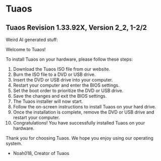 # Tuaos
## Tuaos Revision 1.33.92X, Version 2_2, 1-2/2

Weird AI generated stuff:
 
Welcome to Tuaos!

To install Tuaos on your hardware, please follow these steps:

1. Download the Tuaos ISO file from our website.
2. Burn the ISO file to a DVD or USB drive.
3. Insert the DVD or USB drive into your computer.
4. Restart your computer and enter the BIOS settings.
5. Set the boot order to prioritize the DVD or USB drive.
6. Save the changes and exit the BIOS settings.
7. The Tuaos installer will now start.
8. Follow the on-screen instructions to install Tuaos on your hard drive.
9. Once the installation is complete, remove the DVD or USB drive and restart your computer.
10. Congratulations! You have successfully installed Tuaos on your hardware.

Thank you for choosing Tuaos. We hope you enjoy using our operating system.

- Noah018, Creator of Tuaos

